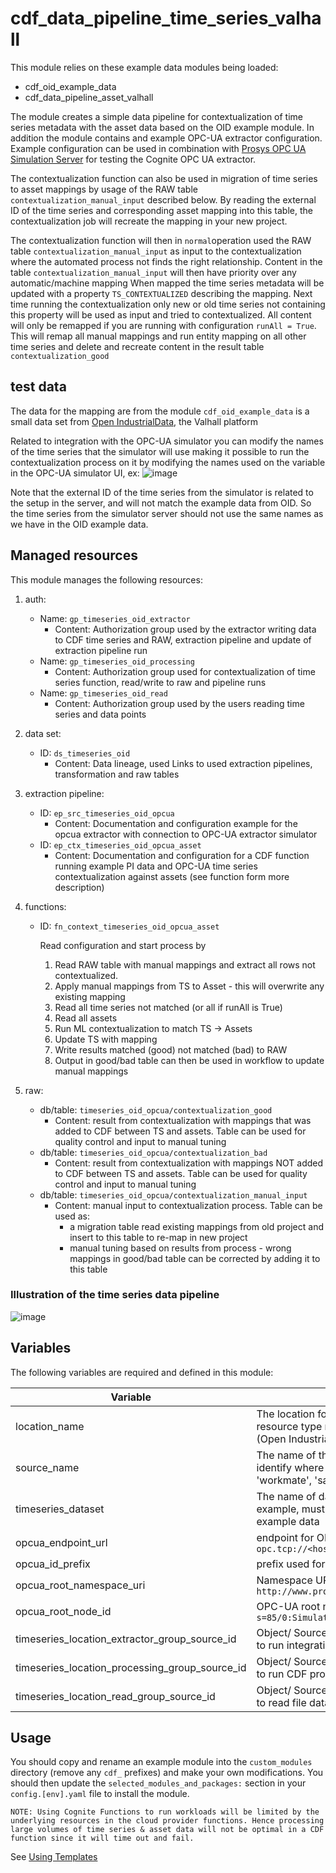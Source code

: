 # cdf_data_pipeline_time_series_valhall

This module relies on these example data modules being loaded:

- cdf_oid_example_data
- cdf_data_pipeline_asset_valhall

The module creates a simple data pipeline for contextualization of time series metadata with
the asset data based on the OID example module. In addition the module contains and example
OPC-UA extractor configuration. Example configuration can be used in combination with
[Prosys OPC UA Simulation Server](https://prosysopc.com/products/opc-ua-simulation-server/)
for testing the Cognite OPC UA extractor.

The contextualization function can also be used in migration of time series to asset mappings
by usage of the RAW table `contextualization_manual_input` described below.
By reading the external ID of the time series and corresponding asset mapping into this
table, the contextualization job will recreate the mapping in your new project.

The contextualization function will then in `normal`operation used the RAW
table `contextualization_manual_input` as input to the contextualization where the
automated process not finds the right relationship. Content in the table
`contextualization_manual_input` will then have priority over any automatic/machine mapping
When mapped the time series metadata will be updated with a property `TS_CONTEXTUALIZED`
describing the mapping. Next time running the contextualization only new or
old time series not containing this property will be used as input and tried to
contextualized.  All content will only be remapped if you are running with configuration `runAll = True`.
This will remap all manual mappings and run entity mapping on all other time series and
delete and recreate content in the result table `contextualization_good`

## test data

The data for the mapping are from the module `cdf_oid_example_data` is a small data set
from [Open IndustrialData](https://learn.cognite.com/open-industrial-data), the Valhall platform

Related to integration with the OPC-UA simulator you can modify the names of the time series
that the simulator will use making it possible to run the
contextualization process on it by modifying the names used on the variable in the OPC-UA simulator UI, ex:
![image](https://github.com/cognitedata/toolkit/assets/31886431/34525295-1cd7-4f11-8aec-bc4f9db0bc8b)

Note that the external ID of the time series from the simulator is related to the setup in the server,
and will not match the example data from OID. So the time series from the simulator server should not
use the same names as we have in the OID example data.

## Managed resources

This module manages the following resources:

1. auth:
   - Name: `gp_timeseries_oid_extractor`
     - Content: Authorization group used by the extractor writing data to CDF time series and RAW,
       extraction pipeline and update of extraction pipeline run
   - Name: `gp_timeseries_oid_processing`
     - Content: Authorization group used for contextualization of time series function, read/write
       to raw and pipeline runs
   - Name: `gp_timeseries_oid_read`
     - Content: Authorization group used by the users reading time series and data points

2. data set:
   - ID: `ds_timeseries_oid`
     - Content: Data lineage, used Links to used extraction pipelines, transformation and raw tables

3. extraction pipeline:
   - ID: `ep_src_timeseries_oid_opcua`
     - Content: Documentation and configuration example for the opcua extractor with connection to
       OPC-UA extractor simulator
   - ID: `ep_ctx_timeseries_oid_opcua_asset`
     - Content: Documentation and configuration for a CDF function running example PI data and OPC-UA
       time series contextualization against assets (see function form more description)

4. functions:
   - ID: `fn_context_timeseries_oid_opcua_asset`

      Read configuration and start process by

        1. Read RAW table with manual mappings and extract all rows not contextualized.
        2. Apply manual mappings from TS to Asset - this will overwrite any existing mapping
        3. Read all time series not matched (or all if runAll is True)
        4. Read all assets
        5. Run ML contextualization to match TS -> Assets
        6. Update TS with mapping
        7. Write results matched (good) not matched (bad) to RAW
        8. Output in good/bad table can then be used in workflow to update manual mappings

5. raw:
   - db/table: `timeseries_oid_opcua/contextualization_good`
     - Content: result from contextualization with mappings that was added to CDF between TS and assets.
       Table can be used for quality control and input to manual tuning
   - db/table: `timeseries_oid_opcua/contextualization_bad`
     - Content: result from contextualization with mappings NOT added to CDF between TS and assets.
       Table can be used for quality control and input to manual tuning
   - db/table: `timeseries_oid_opcua/contextualization_manual_input`
     - Content: manual input to contextualization process. Table can be used as:
       - a migration table read existing mappings from old project and insert to this table
         to re-map in new project
       - manual tuning based on results from process - wrong mappings in good/bad table can be
         corrected by adding it to this table

### Illustration of the time series data pipeline

![image](https://github.com/cognitedata/toolkit/assets/31886431/5da18c06-8324-4f9f-a9e9-ce61e87e1a51)

## Variables

The following variables are required and defined in this module:

| Variable | Description |
|----------|-------------|
| location_name | The location for your data, name used in all resource type related to data pipeline. We use oid (Open Industrial Data) |
| source_name | The name of the source making it possible to identify where the data originates from, ex: 'workmate', 'sap', 'oracle',..|
| timeseries_dataset | The name of data set used for time series in this example, must correspond to name used in example data|
| opcua_endpoint_url |  endpoint for OPC-UA server, simulator example: `opc.tcp://<host>:53530/OPCUA/SimulationServer`|
| opcua_id_prefix |  prefix used for time series external ID, ex: `opc-ua:`|
| opcua_root_namespace_uri |  Namespace URI, simulator example : `http://www.prosysopc.com/OPCUA/SimulationNodes/`|
| opcua_root_node_id |  OPC-UA root node, simulator example : `s=85/0:Simulation`|
| timeseries_location_extractor_group_source_id | Object/ Source ID for security group in IdP. Used to run integration/extractor|
| timeseries_location_processing_group_source_id | Object/ Source ID for security group in IdP. Used to run CDF processing/contextualization|
| timeseries_location_read_group_source_id | Object/ Source ID for security group in IdP. Used to read file data|

## Usage

You should copy and rename an example module into the `custom_modules` directory (remove any `cdf_` prefixes) and make
your own modifications. You should then update the `selected_modules_and_packages:` section in your `config.[env].yaml`
file to install the module.

`NOTE: Using Cognite Functions to run workloads will be limited by the underlying resources
 in the cloud provider functions. Hence processing large volumes of time series & asset data
 will not be optimal in a CDF function since it will time out and fail.`

See [Using Templates](https://developer.cognite.com/sdks/toolkit/templates)
